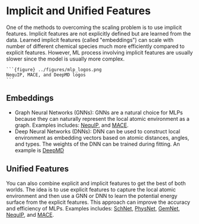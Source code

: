 # Implicit and Unified Features
One of the methods to overcoming the scaling problem is to use implicit features. Implicit features are not explicitly defined but are learned from the data. Learned implicit features (called "embeddings") can scale with number of different chemical species much more efficiently compared to explicit features. However, ML process involving implicit features are usually slower since the model is usually more complex.

````{sidebar}
```{figure} ../figures/mlp_logos.png
NequIP, MACE, and DeepMD logos
```
````

## Embeddings
- Graph Neural Networks (GNNs): GNNs are a natural choice for MLPs because they can naturally represent the local atomic environment as a graph. Examples includes: [NequIP](https://doi.org/10.1038/s41467-022-29939-5), and [MACE](https://doi.org/10.48550/arXiv.2206.07697).
- Deep Neural Networks (DNNs): DNN can be used to construct local environment as embedding vectors based on atomic distances, angles, and types. The weights of the DNN can be trained during fitting. An example is [DeepMD](https://doi.org/10.1103/PhysRevLett.120.143001)

## Unified Features
You can also combine explicit and implicit features to get the best of both worlds. The idea is to use explicit features to capture the local atomic environment and then use a GNN or DNN to learn the potential energy surface from the explicit features. This approach can improve the accuracy and efficiency of MLPs. Examples includes: [SchNet](https://doi.org/10.48550/arXiv.1706.08566), [PhysNet](https://doi.org/10.1021/acs.jctc.9b00181), [GemNet](https://doi.org/10.48550/arXiv.2106.08903), [NequIP](https://doi.org/10.1038/s41467-022-29939-5), and [MACE](https://doi.org/10.48550/arXiv.2206.07697).
